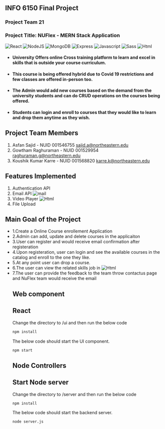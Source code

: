 <h2>INFO 6150 Final Project</h2>

<h3>Project Team 21</h3>

<h3>Project Title: NUFlex - MERN Stack Application</h3>

<p>
  <img alt="React" src="https://img.shields.io/badge/React-20232A?style=for-the-badge&logo=react&logoColor=61DAFB" />
  <img alt="NodeJS" src="https://img.shields.io/badge/Node.js-43853D?style=for-the-badge&logo=node.js&logoColor=white" />
  <img alt="MongoDB" src="https://img.shields.io/badge/MongoDB-4EA94B?style=for-the-badge&logo=mongodb&logoColor=white" />
  <img alt="Express" src="https://img.shields.io/badge/Express.js-404D59?style=for-the-badge" />
  <img alt="Javascript" src="https://img.shields.io/badge/JavaScript-F7DF1E?style=for-the-badge&logo=javascript&logoColor=black" />
  <img alt="Sass" src="https://img.shields.io/badge/Sass-CC6699?style=for-the-badge&logo=sass&logoColor=white" />
  <img alt="Html" src="https://img.shields.io/badge/HTML-239120?style=for-the-badge&logo=html5&logoColor=white" />
</p>

<ul>

<li><h4>University Offers online Cross training platform to learn and excel in skills that is outside your course curriculum.</h4></li>

<li><h4>This course is being offered hybrid due to Covid 19 restrictions and few classes are offered in-person too.</h4></li>

<li><h4>The Admin would add new courses based on the demand from the university students and can do CRUD operations on the courses being offered.</h4></li>

<li><h4>Students can login and enroll to courses that they would like to learn and drop them anytime as they wish.</h4></li>

</ul>

<h2>Project Team Members</h2>

1. Asfan Sajid - NUID 001546755 sajid.a@northeastern.edu
2. Gowtham Raghuraman - NUID 001529954 raghuraman.g@northeastern.edu
3. Koushik Kumar Karre - NUID 001568820 karre.k@northeastern.edu

## Features Implemented
1. Authentication API
2. Email API <img alt="mail" src="https://img.shields.io/badge/Gmail-D14836?style=for-the-badge&logo=gmail&logoColor=white" />
3. Video Player  <img alt="Html" src="https://img.shields.io/badge/YouTube-FF0000?style=for-the-badge&logo=youtube&logoColor=white" />
4. File Upload

## Main Goal of the Project
<ul>
  <li>1.Create a Online Course enrollement Application</li>
<li>2.Admin can add, update and delete courses in the applicaiton</li>
<li>3.User can register and would receive email confirmation after registeration</li>
<li>4.Upon registeration, user can login and see the available courses in the catalog and enroll to the one they like.</li>
<li>5.At any point user can drop a course.</li>
<li>6.The user can view the related skills job in <img alt="Html" src="https://img.shields.io/badge/LinkedIn-0077B5?style=for-the-badge&logo=linkedin&logoColor=white" /></li>
<li>7.The user can provide the feedback to the team throw contactus page and NuFlex team would receive the email</li>

## Web component

## React
Change the directory to /ui and then run the below code

```sh
npm install
```
The below code should start the UI component.
```sh
npm start
```
## Node Controllers

## Start Node server

Change the directory to /server and then run the below code

```sh
npm install
```
The below code should start the backend server.
```sh
node server.js
```






